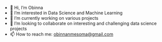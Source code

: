 - 👋 Hi, I’m Obinna
- 👀 I’m interested in Data Science and Machine Learning
- 🌱 I’m currently working on various projects 
- 💞️ I’m looking to collaborate on interesting and challenging data science projects
- 📫 How to reach me: obinnanmesoma@gmail.com

<!---
obinnameso/obinnameso is a ✨ special ✨ repository because its `README.md` (this file) appears on your GitHub profile.
You can click the Preview link to take a look at your changes.
--->
